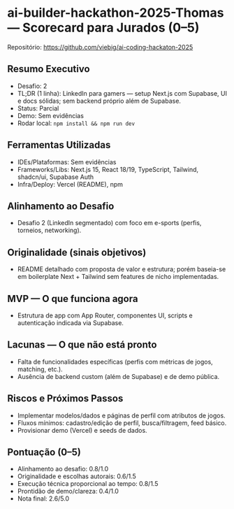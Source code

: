 # ai-builder-hackathon-2025-Thomas — Scorecard para Jurados (0–5)

Repositório: https://github.com/viebig/ai-coding-hackaton-2025


## Resumo Executivo
- Desafio: 2
- TL;DR (1 linha): LinkedIn para gamers — setup Next.js com Supabase, UI e docs sólidas; sem backend próprio além de Supabase.
- Status: Parcial
- Demo: Sem evidências
- Rodar local: `npm install && npm run dev`

## Ferramentas Utilizadas
- IDEs/Plataformas: Sem evidências
- Frameworks/Libs: Next.js 15, React 18/19, TypeScript, Tailwind, shadcn/ui, Supabase Auth
- Infra/Deploy: Vercel (README), npm

## Alinhamento ao Desafio
- Desafio 2 (LinkedIn segmentado) com foco em e-sports (perfis, torneios, networking).

## Originalidade (sinais objetivos)
- README detalhado com proposta de valor e estrutura; porém baseia-se em boilerplate Next + Tailwind sem features de nicho implementadas.

## MVP — O que funciona agora
- Estrutura de app com App Router, componentes UI, scripts e autenticação indicada via Supabase.

## Lacunas — O que não está pronto
- Falta de funcionalidades específicas (perfis com métricas de jogos, matching, etc.).
- Ausência de backend custom (além de Supabase) e de demo pública.

## Riscos e Próximos Passos
- Implementar modelos/dados e páginas de perfil com atributos de jogos.
- Fluxos mínimos: cadastro/edição de perfil, busca/filtragem, feed básico.
- Provisionar demo (Vercel) e seeds de dados.

## Pontuação (0–5)
- Alinhamento ao desafio: 0.8/1.0
- Originalidade e escolhas autorais: 0.6/1.5
- Execução técnica proporcional ao tempo: 0.8/1.5
- Prontidão de demo/clareza: 0.4/1.0
- Nota final: 2.6/5.0

